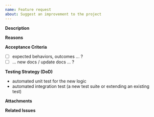 ```yaml
---
name: Feature request
about: Suggest an improvement to the project
---
```


<!-- Thank you for your contribution. Before you submit the issue:
1. Search open and closed issues for duplicates.
2. Read the contributing guidelines.
3. Fill in each section with as much detail as possible to ensure a clear understanding of the request.
-->

**Description**

<!--
Provide a detailed description of the feature you are proposing.
Explain WHAT the feature is, HOW it should work, and any relevant details.
Try to answer the following questions:
- What problem does this feature solve?
- How should the feature behave?
- Are there any specific functionalities it must include?
- Are there any known constraints?
-->

**Reasons**

<!--
Explain why this feature is necessary or beneficial.
Discuss the motivation behind the request and how it aligns with the project's goals.
Consider including answers to the following:
- Why is this feature important?
- What use cases does it support?
- How does it improve the user experience or functionality of the project?
-->

**Acceptance Criteria**

<!--
Define the specific requirements that must be met for this feature to be considered complete.
Use clear, measurable, and testable criteria.
Acceptance criteria might include:
- Specific behaviors or outcomes.
- Setting a performance benchmarks.
- Compatibility requirements.
Example:
- Users should be able to configure a numeric setting via a custom resource.
- The new setting must be validated before its applied.
- The new setting, when applied, is visible in the custom resource status.
-->

- [ ] expected behaviors, outcomes ... ?
- [ ] ... new docs / update docs ... ?

**Testing Strategy (DoD)**

<!--
Outline the strategy for testing this feature to ensure it meets the acceptance criteria.
Consider what constitutes the "Definition of Done" (DoD).
Include details on:
- automated unit tests and integration tests.
- any planned manual testing procedures.
- target environment type: k3d, gardener, managed kyma runtime
-->

- automated unit test for the new logic
- automated integration test (a new test suite or extending an existing test)

**Attachments**

<!-- Attach any files, links, code samples, or screenshots that will convince us to your idea. -->

**Related Issues**

<!-- Include links or references to:
- Bugs that this feature might address.
- Other GitHub issues that are dependent on or related to this one.
- Relevant discussions, decisions or threads.
-->
